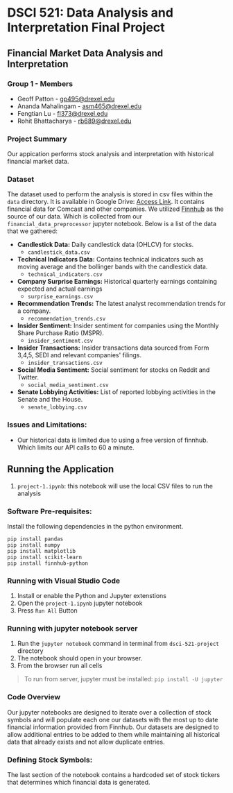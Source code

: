 # DSCI 521: Data Analysis and Interpretation Final Project

## Financial Market Data Analysis and Interpretation

### Group 1 - Members
- Geoff Patton - gp495@drexel.edu
- Ananda Mahalingam - asm465@drexel.edu
- Fengtian Lu - fl373@drexel.edu
- Rohit Bhattacharya - rb689@drexel.edu

### Project Summary
Our appication performs stock analysis and interpretation with historical financial market data.

### Dataset
The dataset used to perform the analysis is stored in csv files within the `data` directory. It is available in Google Drive: [Access Link](https://drive.google.com/drive/folders/1hgWRHwlC9thoPKd7-dRqEHTPGYv3LtUk?usp=sharing). It contains financial data for Comcast and other companies. We utilized [Finnhub](https://finnhub.io/docs/api) as the source of our data. Which is collected from our `financial_data_preprocessor` jupyter notebook.
Below is a list of the data that we gathered:
  - __Candlestick Data:__ Daily candlestick data (OHLCV) for stocks.
    - `candlestick_data.csv`
  - __Technical Indicators Data:__ Contains technical indicators such as moving average and the bollinger bands with the candlestick data.
    - `technical_indicators.csv`
 - __Company Surprise Earnings:__ Historical quarterly earnings containing expected and actual earnings
   - `surprise_earnings.csv`
 - __Recommendation Trends:__ The latest analyst recommendation trends for a company.
   - `recommendation_trends.csv`
 - __Insider Sentiment:__ Insider sentiment for companies using the Monthly Share Purchase Ratio (MSPR).
   - `insider_sentiment.csv`
 - __Insider Transactions:__ Insider transactions data sourced from Form 3,4,5, SEDI and relevant companies' filings.
   - `insider_transactions.csv`
 - __Social Media Sentiment:__ Social sentiment for stocks on Reddit and Twitter.
   - `social_media_sentiment.csv`
 - __Senate Lobbying Activities:__ List of reported lobbying activities in the Senate and the House.
   - `senate_lobbying.csv`

### Issues and Limitations:
 - Our historical data is limited due to using a free version of finnhub. Which limits our API calls to 60 a minute.

## Running the Application
1. `project-1.ipynb`: this notebook will use the local CSV files to run the analysis


### Software Pre-requisites:
Install the following dependencies in the python environment.
```
pip install pandas
pip install numpy
pip install matplotlib
pip install scikit-learn
pip install finnhub-python
```

### Running with Visual Studio Code
1. Install or enable the Python and Jupyter extenstions
2. Open the `project-1.ipynb` jupyter notebook
3. Press `Run All` Button

### Running with jupyter notebook server
1. Run the `jupyter notebook` command in terminal from `dsci-521-project` directory
2. The notebook should open in your browser.
3. From the browser run all cells

> To run from server, jupyter must be installed: `pip install -U jupyter`


### Code Overview
Our jupyter notebooks are designed to iterate over a collection of stock symbols and will populate each one our datasets with the most up to date financial information provided from Finnhub. Our datasets are designed to allow additional entries to be added to them while maintaining all historical data that already exists and not allow duplicate entries.

### Defining Stock Symbols:
The last section of the notebook contains a hardcoded set of stock tickers that determines which financial data is generated.
